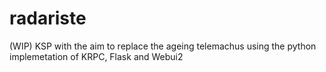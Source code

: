 # radariste
(WIP) KSP with the aim to replace the ageing telemachus using the python implemetation of KRPC, Flask and Webui2
